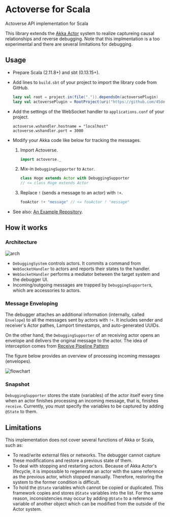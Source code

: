 # Actoverse for Scala

Actoverse API implementation for Scala

This library extends the [Akka Actor](http://akka.io/) system to realize captureing causal relationships and reverse debugging.
Note that this implmentation is a too experimental and there are several limitations for debugging.

## Usage

* Prepare Scala (2.11.8+) and sbt (0.13.15+).

<!-- TODO: Replace with addSbtPlugin -->
* Add lines to `build.sbt` of your project to import the library code from GitHub.

	```scala
	lazy val root = project.in(file(".")).dependsOn(actoversePlugin)
	lazy val actoversePlugin = RootProject(uri("https://github.com/45deg/Actoverse-Scala.git"))
	```

* Add the settings of the WebSocket handler to `applications.conf` of your project.

	```
	actoverse.wshandler.hostname = "localhost"
	actoverse.wshandler.port = 3000
	```

* Modify your Akka code like below for tracking the messages.

   1. Import Actoverse.

       ```scala
       import actoverse._
       ```

	1. Mix-in `DebuggingSupporter` to `Actor`.

	    ```scala
	    class Hoge extends Actor with DebuggingSupporter
	    // <= class Hoge extends Actor
	    ```

	2. Replace `!` (sends a message to an actor) with `!+`.

	    ```scala
	    fooActor !+ "message" // <= fooActor ! "message"
	    ```

* See also: [An Example Repository](https://github.com/45deg/Actoverse-Scala-Demos).

## How it works

### Architecture

![arch](https://user-images.githubusercontent.com/7984294/27071388-b75ee24e-5057-11e7-898a-00e2fcb4abc9.png)

- `DebuggingSystem` controls actors. It commits a command from `WebSocketHandler` to actors and reports their states to the handler.
- `WebSocketHandler` performs a mediator between the target system and the debugger UI.
- Incoming/outgoing messages are trapped by `DebuggingSupporter`s, which are accessories to actors.

### Message Enveloping

The debugger attaches an additional information (internally, called `Envelope`) to all the messages sent by actors with `!+`. It includes sender and receiver's Actor pathes, Lamport timestamps, and auto-generated UUIDs.

On the other hand, the `DebuggingSupporter` of an receiving actor opens an envelope and delivers the original message to the actor. The idea of interception comes from [Receive Pipeline Pattern](http://doc.akka.io/docs/akka/2.4-M1/contrib/receive-pipeline.html)

The figure below provides an overview of processing incoming messages (envelopes).

![flowchart](https://user-images.githubusercontent.com/7984294/27072620-f2eef85e-505b-11e7-8d5e-c0a143a13bdb.png)

### Snapshot

`DebuggingSupporter` stores the state (variables) of the actor itself every time when an actor finishes processing an incoming message, that is, finishes `receive`. Currently, you must specify the variables to be captured by adding `@State` to them.

## Limitations

This implementation does not cover several functions of Akka or Scala, such as:

- To read/write external files or networks. The debugger cannot capture these modifications and restore a previous state of them.
- To deal with stopping and restarting actors. Because of Akka Actor's lifecycle, it is impossible to regenerate an actor with the same reference as the previous actor, which stopped manually. Therefore, restoring the system to the former condition is difficult.
- To hold the `@State` variables which cannot be copied or duplicated. This framework copies and stores `@State` variables into the list. For the same reason, inconsistencies may occur by adding `@State` to a reference variable of another object which can be modified from the outside of the Actor system.